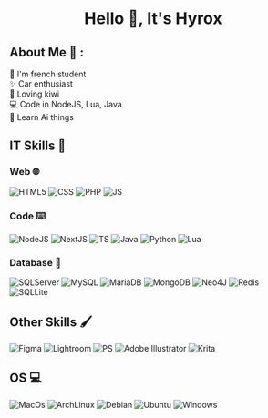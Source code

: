 <h1 align="center">Hello 🤙, It's Hyrox</h1>

## About Me 🥝 :
🥖 I'm french student <br> 
✨ Car enthusiast <br>
🥝 Loving kiwi <br>
💻 Code in NodeJS, Lua, Java <br>
🤖 Learn Ai things <br>

## IT Skills 🚀
### Web 🌐
![HTML5](https://img.shields.io/badge/HTML5-E34F26?style=for-the-badge&logo=html5&logoColor=white) 
![CSS](https://img.shields.io/badge/CSS-1572B6?style=for-the-badge&logo=css3&logoColor=white) 
![PHP](https://img.shields.io/badge/Symfony-%2300843e.svg?style=for-the-badge&logo=symfony&logoColor=white)
![JS](https://img.shields.io/badge/js-%23323330.svg?style=for-the-badge&logo=javascript&logoColor=%F7E018) 

### Code ⌨️

![NodeJS](https://img.shields.io/badge/node.js-549E42?style=for-the-badge&logo=node.js&logoColor=white)
![NextJS](https://img.shields.io/badge/Next.JS-000000?style=for-the-badge&logo=next.js&logoColor=white)
![TS](https://img.shields.io/badge/TypeScript-007ACC?style=for-the-badge&logo=typescript&logoColor=white)
![Java](https://img.shields.io/badge/Java-ED8B00?style=for-the-badge&logo=openjdk&logoColor=white) 
![Python](https://img.shields.io/badge/Python-14354C?style=for-the-badge&logo=python&logoColor=FFD342) 
![Lua](https://img.shields.io/badge/Lua-000080?style=for-the-badge&logo=lua&logoColor=white) 

### Database 💾

![SQLServer](https://img.shields.io/badge/SQL_Server-CC2927?style=for-the-badge&logo=microsoft-sql-server&logoColor=white)
![MySQL](https://img.shields.io/badge/MySQL-FFF?style=for-the-badge&logo=phpmyadmin)
![MariaDB](https://img.shields.io/badge/MariaDB-003545?style=for-the-badge&logo=mariadb&logoColor=white)
![MongoDB](https://img.shields.io/badge/MongoDB-4EA94B?style=for-the-badge&logo=mongodb&logoColor=white)
![Neo4J](https://img.shields.io/badge/Neo4j-018bff?style=for-the-badge&logo=neo4j&logoColor=white)
![Redis](https://img.shields.io/badge/redis-%23DD0031.svg?&style=for-the-badge&logo=redis&logoColor=white)
![SQLLite](https://img.shields.io/badge/SQLite-013B57?style=for-the-badge&logo=sqlite&logoColor=white)

## Other Skills 🖌️
![Figma](https://img.shields.io/badge/Figma-F24E1E?style=for-the-badge&logo=figma&logoColor=white) 
![Lightroom](https://img.shields.io/badge/Adobe%20Lightroom-31A8FF?style=for-the-badge&logo=Adobe%20Lightroom&logoColor=white) 
![PS](https://img.shields.io/badge/Adobe%20Photoshop-31A8FF?style=for-the-badge&logo=Adobe%20Photoshop&logoColor=black)
![Adobe Illustrator](https://img.shields.io/badge/Adobe%20Illustrator-FF9A00?style=for-the-badge&logo=adobe%20illustrator&logoColor=white) 
![Krita](https://img.shields.io/badge/Krita-203759?style=for-the-badge&logo=krita&logoColor=white)

## OS 💻
![MacOs](https://img.shields.io/badge/mac%20os-000000?style=for-the-badge&logo=apple&logoColor=white)
![ArchLinux](https://img.shields.io/badge/Arch_Linux-1793D1?style=for-the-badge&logo=arch-linux&logoColor=white)
![Debian](https://img.shields.io/badge/Debian-A81D33?style=for-the-badge&logo=debian&logoColor=white)
![Ubuntu](https://img.shields.io/badge/Ubuntu-E95420?style=for-the-badge&logo=ubuntu&logoColor=white) 
![Windows](https://img.shields.io/badge/Windows-0078D6?style=for-the-badge&logo=windows10&logoColor=white)


<!--
**TheHyrox/TheHyrox** is a ✨ _special_ ✨ repository because its `README.md` (this file) appears on your GitHub profile.

Here are some ideas to get you started:

- 🔭 I’m currently working on ...
- 🌱 I’m currently learning ...
- 👯 I’m looking to collaborate on ...
- 🤔 I’m looking for help with ...
- 💬 Ask me about ...
- 📫 How to reach me: ...
- 😄 Pronouns: ...
- ⚡ Fun fact: ...
-->
